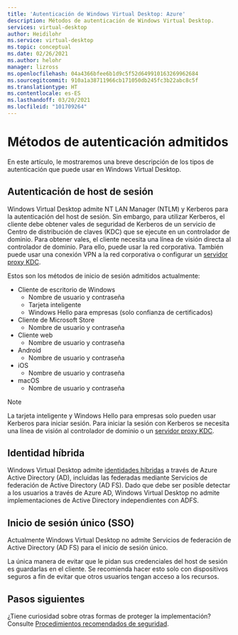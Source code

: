 ```yaml
---
title: 'Autenticación de Windows Virtual Desktop: Azure'
description: Métodos de autenticación de Windows Virtual Desktop.
services: virtual-desktop
author: Heidilohr
ms.service: virtual-desktop
ms.topic: conceptual
ms.date: 02/26/2021
ms.author: helohr
manager: lizross
ms.openlocfilehash: 04a4366bfee6b1d9c5f52d649910163269962684
ms.sourcegitcommit: 910a1a38711966cb171050db245fc3b22abc8c5f
ms.translationtype: HT
ms.contentlocale: es-ES
ms.lasthandoff: 03/20/2021
ms.locfileid: "101709264"
---
```

# <a name="supported-authentication-methods"></a>Métodos de autenticación admitidos

En este artículo, le mostraremos una breve descripción de los tipos de autenticación que puede usar en Windows Virtual Desktop.

## <a name="session-host-authentication"></a>Autenticación de host de sesión

Windows Virtual Desktop admite NT LAN Manager (NTLM) y Kerberos para la autenticación del host de sesión. Sin embargo, para utilizar Kerberos, el cliente debe obtener vales de seguridad de Kerberos de un servicio de Centro de distribución de claves (KDC) que se ejecute en un controlador de dominio. Para obtener vales, el cliente necesita una línea de visión directa al controlador de dominio. Para ello, puede usar la red corporativa. También puede usar una conexión VPN a la red corporativa o configurar un [servidor proxy KDC](key-distribution-center-proxy.md).

Estos son los métodos de inicio de sesión admitidos actualmente:

- Cliente de escritorio de Windows
    - Nombre de usuario y contraseña
    - Tarjeta inteligente
    - Windows Hello para empresas (solo confianza de certificados)
- Cliente de Microsoft Store
    - Nombre de usuario y contraseña
- Cliente web
    - Nombre de usuario y contraseña
- Android
    - Nombre de usuario y contraseña
- iOS
    - Nombre de usuario y contraseña
- macOS
    - Nombre de usuario y contraseña

>[!NOTE]
>La tarjeta inteligente y Windows Hello para empresas solo pueden usar Kerberos para iniciar sesión. Para iniciar la sesión con Kerberos se necesita una línea de visión al controlador de dominio o un [servidor proxy KDC](key-distribution-center-proxy.md).

## <a name="hybrid-identity"></a>Identidad híbrida

Windows Virtual Desktop admite [identidades híbridas](../active-directory/hybrid/whatis-hybrid-identity.md) a través de Azure Active Directory (AD), incluidas las federadas mediante Servicios de federación de Active Directory (AD FS). Dado que debe ser posible detectar a los usuarios a través de Azure AD, Windows Virtual Desktop no admite implementaciones de Active Directory independientes con ADFS.

## <a name="single-sign-on-sso"></a>Inicio de sesión único (SSO)

Actualmente Windows Virtual Desktop no admite Servicios de federación de Active Directory (AD FS) para el inicio de sesión único.

La única manera de evitar que le pidan sus credenciales del host de sesión es guardarlas en el cliente. Se recomienda hacer esto solo con dispositivos seguros a fin de evitar que otros usuarios tengan acceso a los recursos.

## <a name="next-steps"></a>Pasos siguientes

¿Tiene curiosidad sobre otras formas de proteger la implementación? Consulte [Procedimientos recomendados de seguridad](security-guide.md).
